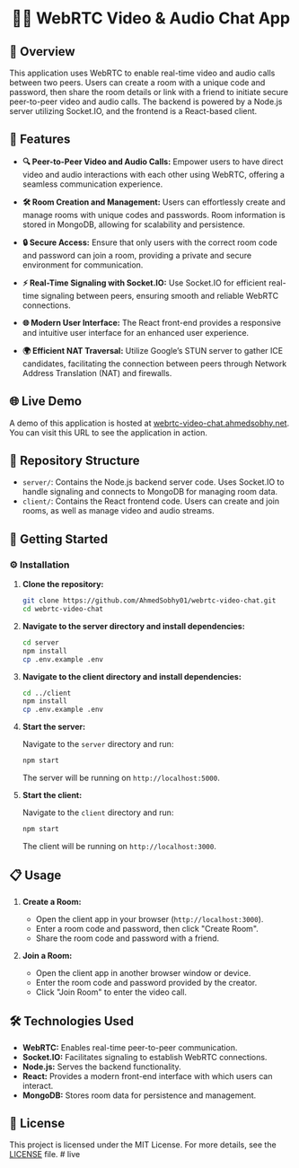 <h1 align="center">🎥📞 WebRTC Video & Audio Chat App</h1>

## 🌟 Overview

This application uses WebRTC to enable real-time video and audio calls between two peers. Users can create a room with a unique code and password, then share the room details or link with a friend to initiate secure peer-to-peer video and audio calls. The backend is powered by a Node.js server utilizing Socket.IO, and the frontend is a React-based client.

## 🚀 Features

-   **🔍 Peer-to-Peer Video and Audio Calls:** Empower users to have direct video and audio interactions with each other using WebRTC, offering a seamless communication experience.
-   **🛠 Room Creation and Management:** Users can effortlessly create and manage rooms with unique codes and passwords. Room information is stored in MongoDB, allowing for scalability and persistence.

-   **🔒 Secure Access:** Ensure that only users with the correct room code and password can join a room, providing a private and secure environment for communication.

-   **⚡ Real-Time Signaling with Socket.IO:** Use Socket.IO for efficient real-time signaling between peers, ensuring smooth and reliable WebRTC connections.

-   **🌐 Modern User Interface:** The React front-end provides a responsive and intuitive user interface for an enhanced user experience.

-   **🌍 Efficient NAT Traversal:** Utilize Google’s STUN server to gather ICE candidates, facilitating the connection between peers through Network Address Translation (NAT) and firewalls.

## 🌐 Live Demo

A demo of this application is hosted at [webrtc-video-chat.ahmedsobhy.net](https://webrtc-video-chat.ahmedsobhy.net). You can visit this URL to see the application in action.

## 📂 Repository Structure

-   `server/`: Contains the Node.js backend server code. Uses Socket.IO to handle signaling and connects to MongoDB for managing room data.
-   `client/`: Contains the React frontend code. Users can create and join rooms, as well as manage video and audio streams.

## 🚀 Getting Started

### ⚙️ Installation

1. **Clone the repository:**

    ```bash
    git clone https://github.com/AhmedSobhy01/webrtc-video-chat.git
    cd webrtc-video-chat
    ```

2. **Navigate to the server directory and install dependencies:**

    ```bash
    cd server
    npm install
    cp .env.example .env
    ```

3. **Navigate to the client directory and install dependencies:**

    ```bash
    cd ../client
    npm install
    cp .env.example .env
    ```

4. **Start the server:**

    Navigate to the `server` directory and run:

    ```bash
    npm start
    ```

    The server will be running on `http://localhost:5000`.

5. **Start the client:**

    Navigate to the `client` directory and run:

    ```bash
    npm start
    ```

    The client will be running on `http://localhost:3000`.

## 📋 Usage

1. **Create a Room:**

    - Open the client app in your browser (`http://localhost:3000`).
    - Enter a room code and password, then click "Create Room".
    - Share the room code and password with a friend.

2. **Join a Room:**

    - Open the client app in another browser window or device.
    - Enter the room code and password provided by the creator.
    - Click "Join Room" to enter the video call.

## 🛠 Technologies Used

-   **WebRTC:** Enables real-time peer-to-peer communication.
-   **Socket.IO:** Facilitates signaling to establish WebRTC connections.
-   **Node.js:** Serves the backend functionality.
-   **React:** Provides a modern front-end interface with which users can interact.
-   **MongoDB:** Stores room data for persistence and management.

## 📜 License

This project is licensed under the MIT License. For more details, see the [LICENSE](LICENSE) file.
#   l i v e  
 